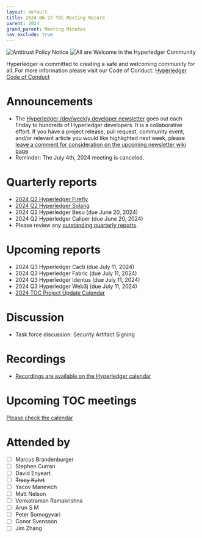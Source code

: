```yaml
---
layout: default
title: 2024-06-27 TOC Meeting Record
parent: 2024
grand_parent: Meeting Minutes
nav_exclude: true
---
```


![Antitrust Policy Notice](../images/antitrust-policy-notice.png "Antitrust Policy Notice")
![All are Welcome in the Hyperledger Community](../images/all-are-welcome.png "All are Welcome in the Hyperledger Community")

Hyperledger is committed to creating a safe and welcoming community for all. For more information please visit our Code of Conduct: [Hyperledger Code of Conduct](https://toc.hyperledger.org/governing-documents/code-of-conduct.html)

# Announcements
- The [Hyperledger /dev/weekly developer newsletter](https://wiki.hyperledger.org/pages/viewpage.action?pageId=39618905) goes out each Friday to hundreds of Hyperledger developers. It is a collaborative effort. If you have a project release, pull request, community event, and/or relevant article you would like highlighted next week, please [leave a comment for consideration on the upcoming newsletter wiki page](https://wiki.hyperledger.org/display/DR/2024)
- Reminder: The July 4th, 2024 meeting is canceled.

# Quarterly reports
- [2024 Q2 Hyperledger Firefly](https://github.com/hyperledger/toc/pull/262)
- [2024 Q2 Hyperledger Solang](https://github.com/hyperledger/toc/pull/263)
- 2024 Q2 Hyperledger Besu (due June 20, 2024)
- 2024 Q2 Hyperledger Caliper (due June 20, 2024)
- Please review any [outstanding quarterly reports](https://github.com/hyperledger/toc/pulls?q=is%3Apr+is%3Aopen+label%3Aquarterly-report+user-review-requested%3A%40me).

# Upcoming reports
- 2024 Q3 Hyperledger Cacti (due July 11, 2024)
- 2024 Q3 Hyperledger Fabric (due July 11, 2024)
- 2024 Q3 Hyperledger Identus (due July 11, 2024)
- 2024 Q3 Hyperledger Web3j (due July 11, 2024)
- [2024 TOC Project Update Calendar](../../project-reports/2024/2024-updates.md)

# Discussion
- Task force discussion: Security Artifact Signing

# Recordings
- [Recordings are available on the Hyperledger calendar](https://zoom-lfx.platform.linuxfoundation.org/meetings/hyp)

# Upcoming TOC meetings
[Please check the calendar](https://lists.hyperledger.org/g/toc/calendar)

# Attended by

- [ ] Marcus Brandenburger
- [ ] Stephen Curran
- [ ] David Enyeart
- [ ] ~~Tracy Kuhrt~~
- [ ] Yacov Manevich
- [ ] Matt Nelson
- [ ] Venkatraman Ramakrishna
- [ ] Arun S M
- [ ] Peter Somogyvari
- [ ] Conor Svensson
- [ ] Jim Zhang
